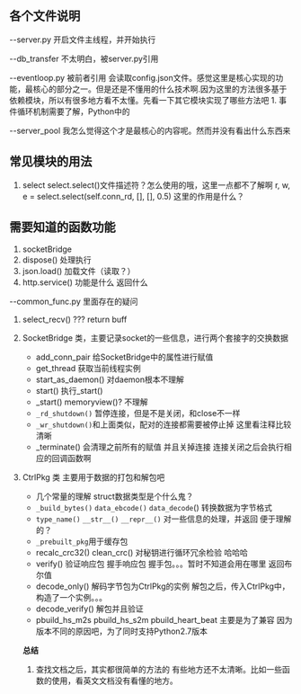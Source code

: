 ## 各个文件说明

--server.py  开启文件主线程，并开始执行

--db_transfer  不太明白，被server.py引用

--eventloop.py  被前者引用 会读取config.json文件。感觉这里是核心实现的功能，最核心的部分之一。但是还是不懂用的什么技术啊.因为这里的方法很多基于依赖模块，所以有很多地方看不太懂。先看一下其它模块实现了哪些方法吧
    1. 事件循环机制需要了解，Python中的

--server_pool 我怎么觉得这个才是最核心的内容呢。然而并没有看出什么东西来


## 常见模块的用法
1. select select.select()文件描述符？怎么使用的哦，这里一点都不了解啊
r, w, e = select.select(self.conn_rd, [], [], 0.5) 这里的作用是什么？


## 需要知道的函数功能
1. socketBridge
2. dispose() 处理执行
3. json.load()  加载文件（读取？）
4. http.service() 功能是什么 返回什么

--common_func.py 里面存在的疑问

1. select_recv() ??? return buff
2. SocketBridge 类，主要记录socket的一些信息，进行两个套接字的交换数据
    * add_conn_pair 给SocketBridge中的属性进行赋值
    * get_thread 获取当前线程实例
    * start_as_daemon() 对daemon根本不理解
    * start() 执行_start()
    * _start() memoryview()? 不理解
    * `_rd_shutdown()` 暂停连接，但是不是关闭，和close不一样
    * `_wr_shutdown()`和上面类似，配对的连接都需要被停止掉  这里看注释比较清晰
    * _terminate() 会清理之前所有的赋值 并且关掉连接  连接关闭之后会执行相应的回调函数啊

3. CtrlPkg 类 主要用于数据的打包和解包吧
    * 几个常量的理解  struct数据类型是个什么鬼？
    * `_build_bytes()` `data_ebcode()` `data_decode`()  转换数据为字节格式
    * `type_name()`  `__str__()` `__repr__()` 对一些信息的处理，并返回  便于理解的？
    * `_prebuilt_pkg`用于缓存包
    * recalc_crc32() clean_crc() 对秘钥进行循环冗余检验 哈哈哈
    * verify() 验证响应包  握手响应包  握手包。。。暂时不知道会用在哪里  返回布尔值
    * decode_only() 解码字节包为CtrlPkg的实例 解包之后，传入CtrlPkg中，构造了一个实例。。。
    * decode_verify() 解包并且验证
    * pbuild_hs_m2s pbuild_hs_s2m  pbuild_heart_beat 主要是为了兼容  因为版本不同的原因吧，为了同时支持Python2.7版本

    **总结**
    1. 查找文档之后，其实都很简单的方法的  有些地方还不太清晰。比如一些函数的使用，看英文文档没有看懂的地方。
    
      